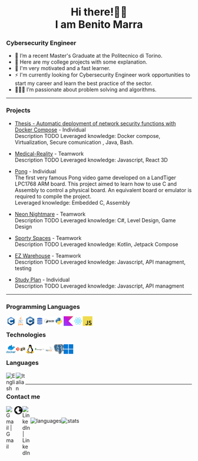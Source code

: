 <h1 align="center">Hi there!👋🏻<br>I am Benito Marra</h1>
<h3>Cybersecurity Engineer</h3>

- 🌱 I’m a recent Master's Graduate at the Politecnico di Torino.
- 🔭 Here  are my college projects with some explanation.
- 📄 I'm very motivated and a fast learner.
- ⚡ I'm currently looking for Cybersecurity Engineer work opportunities to start my career and learn the best practice of the sector.
- 👨🏻‍💻 I’m passionate about problem solving and algorithms.<br>

---

### Projects ###
- [Thesis - Automatic deployment of network security functions with Docker Compose](https://github.com/FatBenny99/Thesis-Verefoo) - Individual<br>
Description TODO
Leveraged knowledge: Docker compose, Virtualization, Secure comunication , Java, Bash.

- [Medical-Reality](https://github.com/FatBenny99/Medical-Reality) - Teamwork<br>
Description TODO
Leveraged knowledge: Javascript, React 3D

- [Pong](https://github.com/FatBenny99/Pong) - Individual<br>
  The first very famous Pong video game developed on a LandTiger LPC1768 ARM board. This project aimed to learn how to use C and Assembly to control a physical board. An equivalent board or emulator is required to compile the project. <br>
  Leveraged knowledge: Embedded C, Assembly

- [Neon Nightmare](https://github.com/chettilaura/Neon-Nightmare) - Teamwork<br>
Description TODO
Leveraged knowledge: C#, Level Design, Game Design

- [Sporty Spaces](https://github.com/FatBenny99/Sporty-Spaces) - Teamwork<br>
Description TODO
Leveraged knowledge: Kotlin, Jetpack Compose

- [EZ Warehouse](https://github.com/FatBenny99/EZ-WAREHOUSE) - Teamwork<br>
Description TODO
Leveraged knowledge: Javascript, API managment, testing

- [Study Plan](https://github.com/FatBenny99/Study-Plan) - Individual<br>
Description TODO
Leveraged knowledge: Javascript, API managment

---

### Programming Languages ###
<img align="left" alt="C" width="26px" src="https://github.com/github/explore/blob/main/topics/c/c.png"/>
<img align="left" alt="Java" width="26px" src="https://github.com/github/explore/blob/main/topics/java/java.png"/>
<img align="left" alt="C++" width="26px" src="https://github.com/github/explore/blob/main/topics/cpp/cpp.png"/>
<img align="left" alt="SQL" width="26px" src="https://github.com/github/explore/blob/main/topics/sql/sql.png"/>
<img align="left" alt="bash" width="26px" src="https://github.com/github/explore/blob/main/topics/bash/bash.png"/>
<img align="left" alt="Python" width="26px" src="https://github.com/github/explore/blob/main/topics/python/python.png"/>
<img align="left" alt="Kotlin" width="26px" src="https://github.com/github/explore/blob/main/topics/kotlin/kotlin.png"/>
<img align="left" alt="React" width="26px" src="https://github.com/github/explore/blob/main/topics/react/react.png"/>
<img align="left" alt="JavaScript" width="26px" src="https://github.com/github/explore/blob/main/topics/javascript/javascript.png"/><br>

### Technologies ###
<img align="left" alt="Docker" width="26px" src="https://github.com/github/explore/blob/main/topics/docker/docker.png"/>
<img align="left" alt="Git" width="26px" src="https://github.com/github/explore/blob/main/topics/git/git.png"/>
<img align="left" alt="Linux" width="26px" src="https://github.com/github/explore/blob/main/topics/linux/linux.png"/>
<img align="left" alt="MongoDB" width="26px" src="https://github.com/github/explore/blob/main/topics/mongodb/mongodb.png"/>
<img align="left" alt="MySQL" width="26px" src="https://github.com/github/explore/blob/main/topics/mysql/mysql.png"/>
<img align="left" alt="postgreSQL" width="26px" src="https://github.com/github/explore/blob/main/topics/postgresql/postgresql.png"/>
<img align="left" alt="Windows" width="26px" src="https://github.com/github/explore/blob/main/topics/windows/windows.png"/><br>

### Languages ###
<img align="left" alt="English" width="26px" src="https://unpkg.com/language-icons/icons/en.svg"/>
<img align="left" alt="Italian" width="26px" src="https://unpkg.com/language-icons/icons/it.svg"/><br>

---

### Contact me ###
[<img align="left" alt="Gmail | Gmail" width="22px" src="https://cdn.jsdelivr.net/npm/simple-icons@v3/icons/gmail.svg"/>][gmail]
[<img align="left" alt="Website | Website" width="22px" src="https://raw.githubusercontent.com/iconic/open-iconic/master/svg/globe.svg"/>][website]
[<img align="left" alt="LinkedIn | LinkedIn" width="22px" src="https://cdn.jsdelivr.net/npm/simple-icons@v3/icons/linkedin.svg"/>][linkedin] <br>

[gmail]: mailto:benitomarra@gmail.com
[website]: https://github.com/FatBenny99
[linkedin]: https://www.linkedin.com/in/benito-marra-5019012a7/

<img align="left" alt="languages" src="https://github-readme-stats.vercel.app/api/top-langs?username=FatBenny99&show_icons=true&locale=en&layout=compact&theme=dracula"/>
<p>&nbsp;<img align="left" src="https://github-readme-stats.vercel.app/api?username=FatBenny99&show_icons=true&locale=en&theme=dracula" alt="stats"/></p>
<!--
**FatBenny99/FatBenny99** is a ✨ _special_ ✨ repository because its `README.md` (this file) appears on your GitHub profile.

Here are some ideas to get you started:

- 🔭 I’m currently working on ...
- 🌱 I’m currently learning ...
- 👯 I’m looking to collaborate on ...
- 🤔 I’m looking for help with ...
- 💬 Ask me about ...
- 📫 How to reach me: ...
- 😄 Pronouns: ...
- ⚡ Fun fact: ...
-->
